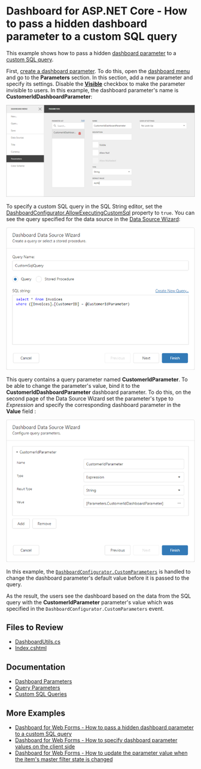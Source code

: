 # Dashboard for ASP.NET Core - How to pass a hidden dashboard parameter to a custom SQL query

This example shows how to pass a hidden [dashboard parameter](https://docs.devexpress.com/Dashboard/117062) to a [custom SQL query](https://docs.devexpress.com/Dashboard/117193).

First, [create a dashboard parameter](https://docs.devexpress.com/Dashboard/117547). To do this, open the [dashboard menu](https://docs.devexpress.com/Dashboard/117444) and go to the **Parameters** section. In this section, add a new parameter and specify its settings. Disable the [**Visible**](https://docs.devexpress.com/Dashboard/js-DevExpress.Dashboard.Model.Parameter#js_devexpress_dashboard_model_parameter_parametervisible) checkbox to make the parameter invisible to users. In this example, the dashboard parameter's name is **CustomerIdDashboardParameter**:

![Create a Dashboard Parameter](images/create-dashboard-parameter.png)
 
 To specify a custom SQL query in the SQL String editor, set the [DashboardConfigurator.AllowExecutingCustomSql](https://docs.devexpress.com/Dashboard/117193/web-dashboard/create-dashboards-on-the-web/providing-data/working-with-sql-data-sources/custom-sql-queries) property to `true`. You can see the query specified for the data source in the [Data Source Wizard](https://docs.devexpress.com/Dashboard/117680):
 
![Create a Dashboard Parameter](images/data-source-wizard-custom-query.png)

This query contains a query parameter named **CustomerIdParameter**. To be able to change the parameter's value, bind it to the **CustomerIdDashboardParameter** dashboard parameter. To do this, on the second page of the Data Source Wizard set the parameter's type to *Expression* and specify the corresponding dashboard parameter in the **Value** field :

![Create a Dashboard Parameter](images/query-parameter-settings.png)

In this example, the [`DashboardConfigurator.CustomParameters`](https://docs.devexpress.com/Dashboard/DevExpress.DashboardWeb.DashboardConfigurator.CustomParameters) is handled to change the dashboard parameter's default value before it is passed to the query. 

As the result, the users see the dashboard based on the data from the SQL query with the **CustomerIdParameter** parameter's value which was specified in the `DashboardConfigurator.CustomParameters` event.

## Files to Review

* [DashboardUtils.cs](./CS/AspNetCoreDashboard_CustomParameters/Code/DashboardUtils.cs)
* [Index.cshtml](./CS/AspNetCoreDashboard_CustomParameters/Pages/Index.cshtml)

## Documentation

- [Dashboard Parameters](https://docs.devexpress.com/Dashboard/117062/web-dashboard/create-dashboards-on-the-web/data-analysis/dashboard-parameters)
- [Query Parameters](https://docs.devexpress.com/Dashboard/117192/web-dashboard/create-dashboards-on-the-web/providing-data/working-with-sql-data-sources/pass-query-parameters)
- [Custom SQL Queries](https://docs.devexpress.com/Dashboard/117193/web-dashboard/create-dashboards-on-the-web/providing-data/working-with-sql-data-sources/custom-sql-queries)

## More Examples

- [Dashboard for Web Forms - How to pass a hidden dashboard parameter to a custom SQL query](https://github.com/DevExpress-Examples/aspxdashboard-how-to-pass-a-hidden-dashboard-parameter-to-a-custom-sql-query-t491903)
- [Dashboard for Web Forms - How to specify dashboard parameter values on the client side](https://github.com/DevExpress-Examples/aspxdashboard-how-to-specify-dashboard-parameter-values-on-the-client-side-t495684)
- [Dashboard for Web Forms - How to update the parameter value when the item's master filter state is changed](https://github.com/DevExpress-Examples/how-to-update-the-parameter-value-when-the-items-master-filter-state-is-changed-t575012)


